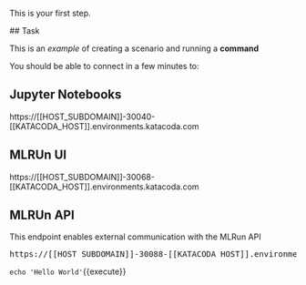 This is your first step.

## Task

This is an _example_ of creating a scenario and running a **command**


You should be able to connect in a few minutes to: 


## Jupyter Notebooks 
https://[[HOST_SUBDOMAIN]]-30040-[[KATACODA_HOST]].environments.katacoda.com


## MLRUn UI
https://[[HOST_SUBDOMAIN]]-30068-[[KATACODA_HOST]].environments.katacoda.com

## MLRUn API
This endpoint enables external communication with the MLRun API
<pre>https://[[HOST_SUBDOMAIN]]-30088-[[KATACODA_HOST]].environments.katacoda.com</pre>

`echo 'Hello World'`{{execute}}
